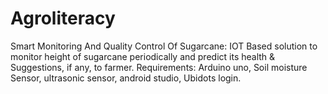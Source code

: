 # Agroliteracy
Smart Monitoring And Quality Control Of Sugarcane:
IOT Based solution to monitor height of sugarcane periodically and predict its health & Suggestions, if any, to farmer. 
Requirements:
Arduino uno, 
Soil moisture Sensor, 
ultrasonic sensor, 
android studio, 
Ubidots login.
